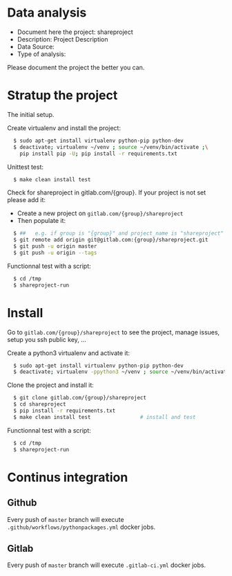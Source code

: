 # Data analysis
- Document here the project: shareproject
- Description: Project Description
- Data Source:
- Type of analysis:

Please document the project the better you can.

# Stratup the project

The initial setup.

Create virtualenv and install the project:
```bash
  $ sudo apt-get install virtualenv python-pip python-dev
  $ deactivate; virtualenv ~/venv ; source ~/venv/bin/activate ;\
    pip install pip -U; pip install -r requirements.txt
```

Unittest test:
```bash
  $ make clean install test
```

Check for shareproject in gitlab.com/{group}.
If your project is not set please add it:

- Create a new project on `gitlab.com/{group}/shareproject`
- Then populate it:

```bash
  $ ##   e.g. if group is "{group}" and project_name is "shareproject"
  $ git remote add origin git@gitlab.com:{group}/shareproject.git
  $ git push -u origin master
  $ git push -u origin --tags
```

Functionnal test with a script:
```bash
  $ cd /tmp
  $ shareproject-run
```
# Install
Go to `gitlab.com/{group}/shareproject` to see the project, manage issues,
setup you ssh public key, ...

Create a python3 virtualenv and activate it:
```bash
  $ sudo apt-get install virtualenv python-pip python-dev
  $ deactivate; virtualenv -ppython3 ~/venv ; source ~/venv/bin/activate
```

Clone the project and install it:
```bash
  $ git clone gitlab.com/{group}/shareproject
  $ cd shareproject
  $ pip install -r requirements.txt
  $ make clean install test                # install and test
```
Functionnal test with a script:
```bash
  $ cd /tmp
  $ shareproject-run
``` 

# Continus integration
## Github 
Every push of `master` branch will execute `.github/workflows/pythonpackages.yml` docker jobs.
## Gitlab
Every push of `master` branch will execute `.gitlab-ci.yml` docker jobs.
